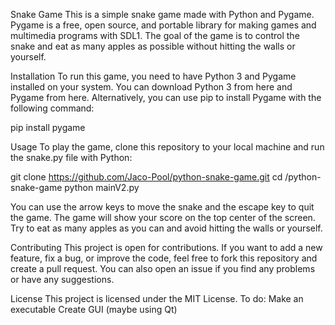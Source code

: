 Snake Game
This is a simple snake game made with Python and Pygame. Pygame is a free, open source, and portable library for making games and multimedia programs with SDL1. The goal of the game is to control the snake and eat as many apples as possible without hitting the walls or yourself.

Installation
To run this game, you need to have Python 3 and Pygame installed on your system. You can download Python 3 from here and Pygame from here. Alternatively, you can use pip to install Pygame with the following command:

pip install pygame

Usage
To play the game, clone this repository to your local machine and run the snake.py file with Python:

git clone https://github.com/Jaco-Pool/python-snake-game.git
cd /python-snake-game
python mainV2.py

You can use the arrow keys to move the snake and the escape key to quit the game. The game will show your score on the top center of the screen. Try to eat as many apples as you can and avoid hitting the walls or yourself.

Contributing
This project is open for contributions. If you want to add a new feature, fix a bug, or improve the code, feel free to fork this repository and create a pull request. You can also open an issue if you find any problems or have any suggestions.

License
This project is licensed under the MIT License.
To do: 
Make an executable
Create GUI (maybe using Qt)
